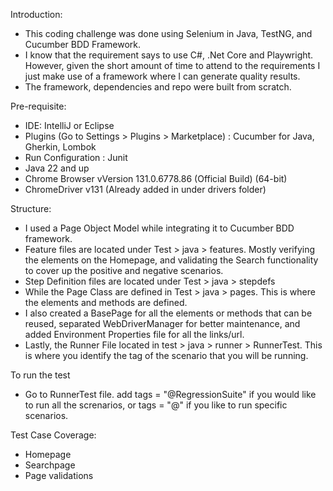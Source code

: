 Introduction:
- This coding challenge was done using Selenium in Java, TestNG, and Cucumber BDD Framework.
- I know that the requirement says to use C#, .Net Core and Playwright. However, given the short amount of time to attend to the requirements I just make use of a framework where I can generate quality results.
- The framework, dependencies and repo were built from scratch.

Pre-requisite:
- IDE: IntelliJ or Eclipse
- Plugins (Go to Settings > Plugins > Marketplace) : Cucumber for Java, Gherkin, Lombok
- Run Configuration : Junit
- Java 22 and up
- Chrome Browser vVersion 131.0.6778.86 (Official Build) (64-bit)
- ChromeDriver v131 (Already added in under drivers folder)
  
Structure:
- I used a Page Object Model while integrating it to Cucumber BDD framework. 
- Feature files are located under Test > java > features. Mostly verifying the elements on the Homepage, and validating the Search functionality to cover up the positive and negative scenarios.
- Step Definition files are located under Test > java > stepdefs
- While the Page Class are defined in Test > java > pages. This is where the elements and methods are defined.
- I also created a BasePage for all the elements or methods that can be reused, separated WebDriverManager for better maintenance, and added Environment Properties file for all the links/url.
- Lastly, the Runner File located in test > java > runner > RunnerTest. This is where you identify the tag of the scenario that you will be running.

To run the test
- Go to RunnerTest file. add tags = "@RegressionSuite" if you would like to run all the screnarios, or tags = "@<specific tag>" if you like to run specific scenarios.

Test Case Coverage:
- Homepage
- Searchpage
- Page validations
